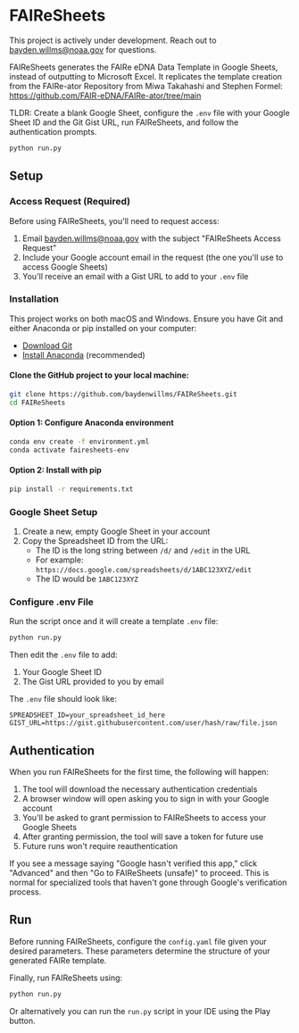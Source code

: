 # FAIReSheets

This project is actively under development. Reach out to bayden.willms@noaa.gov for questions.

FAIReSheets generates the FAIRe eDNA Data Template in Google Sheets, instead of outputting to Microsoft Excel. It replicates the template creation from the FAIRe-ator Repository from Miwa Takahashi and Stephen Formel: https://github.com/FAIR-eDNA/FAIRe-ator/tree/main 

TLDR: Create a blank Google Sheet, configure the `.env` file with your Google Sheet ID and the Git Gist URL, run FAIReSheets, and follow the authentication prompts.

```bash
python run.py 
```

## Setup

### Access Request (Required)
Before using FAIReSheets, you'll need to request access:

1. Email bayden.willms@noaa.gov with the subject "FAIReSheets Access Request"
2. Include your Google account email in the request (the one you'll use to access Google Sheets)
3. You'll receive an email with a Gist URL to add to your `.env` file

### Installation
This project works on both macOS and Windows. Ensure you have Git and either Anaconda or pip installed on your computer:

- [Download Git](https://git-scm.com/downloads)
- [Install Anaconda](https://docs.anaconda.com/anaconda/install/) (recommended)

#### Clone the GitHub project to your local machine:
```bash
git clone https://github.com/baydenwillms/FAIReSheets.git
cd FAIReSheets
```

#### Option 1: Configure Anaconda environment 
```bash
conda env create -f environment.yml 
conda activate fairesheets-env
```

#### Option 2: Install with pip
```bash
pip install -r requirements.txt
```

### Google Sheet Setup
1. Create a new, empty Google Sheet in your account
2. Copy the Spreadsheet ID from the URL:
   - The ID is the long string between `/d/` and `/edit` in the URL
   - For example: `https://docs.google.com/spreadsheets/d/1ABC123XYZ/edit`
   - The ID would be `1ABC123XYZ`

### Configure .env File
Run the script once and it will create a template `.env` file:
```bash
python run.py
```

Then edit the `.env` file to add:
1. Your Google Sheet ID
2. The Gist URL provided to you by email

The `.env` file should look like:
```
SPREADSHEET_ID=your_spreadsheet_id_here
GIST_URL=https://gist.githubusercontent.com/user/hash/raw/file.json
```

## Authentication

When you run FAIReSheets for the first time, the following will happen:

1. The tool will download the necessary authentication credentials
2. A browser window will open asking you to sign in with your Google account
3. You'll be asked to grant permission to FAIReSheets to access your Google Sheets
4. After granting permission, the tool will save a token for future use
5. Future runs won't require reauthentication

If you see a message saying "Google hasn't verified this app," click "Advanced" and then "Go to FAIReSheets (unsafe)" to proceed. This is normal for specialized tools that haven't gone through Google's verification process.

## Run

Before running FAIReSheets, configure the `config.yaml` file given your desired parameters. These parameters determine the structure of your generated FAIRe template.

Finally, run FAIReSheets using: 
```bash
python run.py
```

Or alternatively you can run the `run.py` script in your IDE using the Play button.